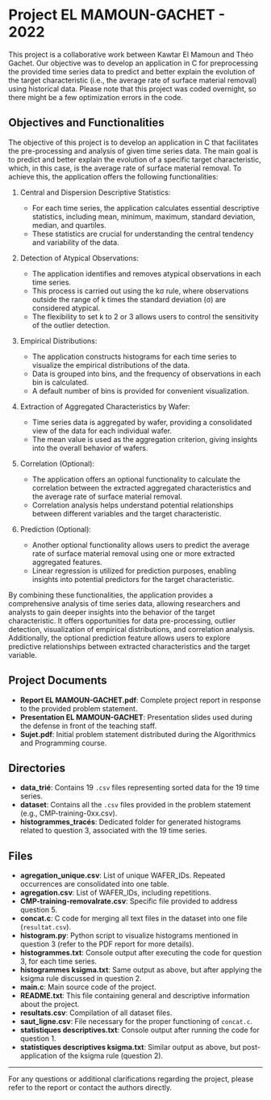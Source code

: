 # Project EL MAMOUN-GACHET - 2022

This project is a collaborative work between Kawtar El Mamoun and Théo Gachet. Our objective was to develop an application in C for preprocessing the provided time series data to predict and better explain the evolution of the target characteristic (i.e., the average rate of surface material removal) using historical data. Please note that this project was coded overnight, so there might be a few optimization errors in the code.

## Objectives and Functionalities

The objective of this project is to develop an application in C that facilitates the pre-processing and analysis of given time series data. The main goal is to predict and better explain the evolution of a specific target characteristic, which, in this case, is the average rate of surface material removal. To achieve this, the application offers the following functionalities:

1. Central and Dispersion Descriptive Statistics:
   - For each time series, the application calculates essential descriptive statistics, including mean, minimum, maximum, standard deviation, median, and quartiles.
   - These statistics are crucial for understanding the central tendency and variability of the data.

2. Detection of Atypical Observations:
   - The application identifies and removes atypical observations in each time series.
   - This process is carried out using the kσ rule, where observations outside the range of k times the standard deviation (σ) are considered atypical.
   - The flexibility to set k to 2 or 3 allows users to control the sensitivity of the outlier detection.

3. Empirical Distributions:
   - The application constructs histograms for each time series to visualize the empirical distributions of the data.
   - Data is grouped into bins, and the frequency of observations in each bin is calculated.
   - A default number of bins is provided for convenient visualization.

4. Extraction of Aggregated Characteristics by Wafer:
   - Time series data is aggregated by wafer, providing a consolidated view of the data for each individual wafer.
   - The mean value is used as the aggregation criterion, giving insights into the overall behavior of wafers.

5. Correlation (Optional):
   - The application offers an optional functionality to calculate the correlation between the extracted aggregated characteristics and the average rate of surface material removal.
   - Correlation analysis helps understand potential relationships between different variables and the target characteristic.

6. Prediction (Optional):
   - Another optional functionality allows users to predict the average rate of surface material removal using one or more extracted aggregated features.
   - Linear regression is utilized for prediction purposes, enabling insights into potential predictors for the target characteristic.

By combining these functionalities, the application provides a comprehensive analysis of time series data, allowing researchers and analysts to gain deeper insights into the behavior of the target characteristic. It offers opportunities for data pre-processing, outlier detection, visualization of empirical distributions, and correlation analysis. Additionally, the optional prediction feature allows users to explore predictive relationships between extracted characteristics and the target variable.

## Project Documents

- **Report EL MAMOUN-GACHET.pdf**: Complete project report in response to the provided problem statement.
- **Presentation EL MAMOUN-GACHET**: Presentation slides used during the defense in front of the teaching staff.
- **Sujet.pdf**: Initial problem statement distributed during the Algorithmics and Programming course.

## Directories

- **data_trié**: Contains 19 `.csv` files representing sorted data for the 19 time series.
- **dataset**: Contains all the `.csv` files provided in the problem statement (e.g., CMP-training-0xx.csv).
- **histogrammes_tracés**: Dedicated folder for generated histograms related to question 3, associated with the 19 time series.

## Files

- **agregation_unique.csv**: List of unique WAFER_IDs. Repeated occurrences are consolidated into one table.
- **agregation.csv**: List of WAFER_IDs, including repetitions.
- **CMP-training-removalrate.csv**: Specific file provided to address question 5.
- **concat.c**: C code for merging all text files in the dataset into one file (`resultat.csv`).
- **histogram.py**: Python script to visualize histograms mentioned in question 3 (refer to the PDF report for more details).
- **histogrammes.txt**: Console output after executing the code for question 3, for each time series.
- **histogrammes ksigma.txt**: Same output as above, but after applying the ksigma rule discussed in question 2.
- **main.c**: Main source code of the project.
- **README.txt**: This file containing general and descriptive information about the project.
- **resultats.csv**: Compilation of all dataset files.
- **saut_ligne.csv**: File necessary for the proper functioning of `concat.c`.
- **statistiques descriptives.txt**: Console output after running the code for question 1.
- **statistiques descriptives ksigma.txt**: Similar output as above, but post-application of the ksigma rule (question 2).

---

For any questions or additional clarifications regarding the project, please refer to the report or contact the authors directly.
